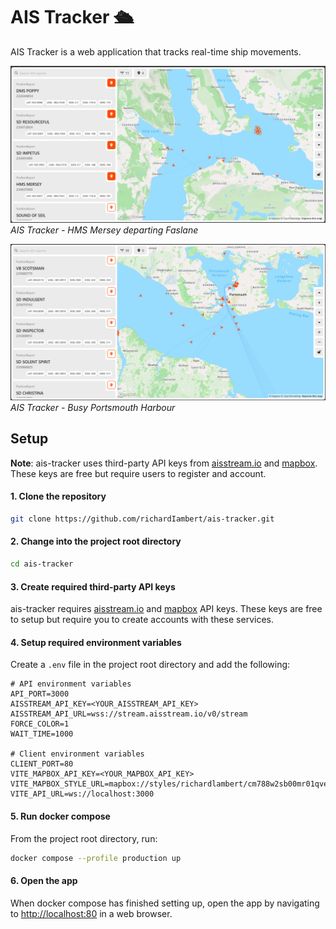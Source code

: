 # AIS Tracker 🛳️

AIS Tracker is a web application that tracks real-time ship movements.

![ais-tracker-screenshot-0](./ais-tracker-screenshot-0.png)
_AIS Tracker - HMS Mersey departing Faslane_

![ais-tracker-screenshot-1](./ais-tracker-screenshot-1.png)
_AIS Tracker - Busy Portsmouth Harbour_

## Setup

**Note**: ais-tracker uses third-party API keys from [aisstream.io](https://aisstream.io) and [mapbox](https://mapbox.com). These keys are free but require users to register and account.

#### 1. Clone the repository

```bash
git clone https://github.com/richardIambert/ais-tracker.git
```

#### 2. Change into the project root directory

```bash
cd ais-tracker
```

#### 3. Create required third-party API keys

ais-tracker requires [aisstream.io](https://aisstream.io/apikeys) and [mapbox](https://console.mapbox.com/account/access-tokens) API keys. These keys are free to setup but require you to create accounts with these services.

#### 4. Setup required environment variables

Create a `.env` file in the project root directory and add the following:

```
# API environment variables
API_PORT=3000
AISSTREAM_API_KEY=<YOUR_AISSTREAM_API_KEY>
AISSTREAM_API_URL=wss://stream.aisstream.io/v0/stream
FORCE_COLOR=1
WAIT_TIME=1000

# Client environment variables
CLIENT_PORT=80
VITE_MAPBOX_API_KEY=<YOUR_MAPBOX_API_KEY>
VITE_MAPBOX_STYLE_URL=mapbox://styles/richardlambert/cm788w2sb00mr01qvesiycpqp
VITE_API_URL=ws://localhost:3000
```

#### 5. Run docker compose

From the project root directory, run:

```bash
docker compose --profile production up
```

#### 6. Open the app

When docker compose has finished setting up, open the app by navigating to [http://localhost:80](http://localhost:80) in a web browser.
